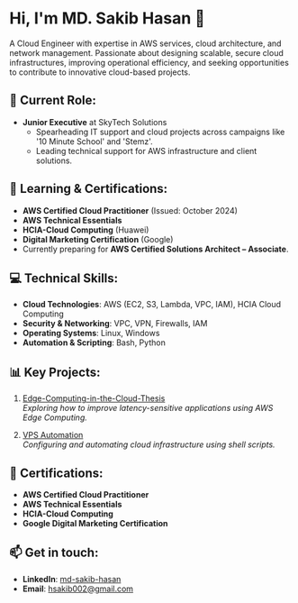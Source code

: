 # Hi, I'm MD. Sakib Hasan 👋
A Cloud Engineer with expertise in AWS services, cloud architecture, and network management. Passionate about designing scalable, secure cloud infrastructures, improving operational efficiency, and seeking opportunities to contribute to innovative cloud-based projects.

## 🔭 Current Role:
- **Junior Executive** at SkyTech Solutions
  - Spearheading IT support and cloud projects across campaigns like '10 Minute School' and 'Stemz'.
  - Leading technical support for AWS infrastructure and client solutions.

## 🌱 Learning & Certifications:
- **AWS Certified Cloud Practitioner** (Issued: October 2024)
- **AWS Technical Essentials**
- **HCIA-Cloud Computing** (Huawei)
- **Digital Marketing Certification** (Google)
- Currently preparing for **AWS Certified Solutions Architect – Associate**.

## 💻 Technical Skills:
- **Cloud Technologies**: AWS (EC2, S3, Lambda, VPC, IAM), HCIA Cloud Computing
- **Security & Networking**: VPC, VPN, Firewalls, IAM
- **Operating Systems**: Linux, Windows
- **Automation & Scripting**: Bash, Python

## 📊 Key Projects:
1. [Edge-Computing-in-the-Cloud-Thesis](https://github.com/shsakib0002/Edge-Computing-in-the-Cloud-Thesis)  
   *Exploring how to improve latency-sensitive applications using AWS Edge Computing.*
   
2. [VPS Automation](#)  
   *Configuring and automating cloud infrastructure using shell scripts.*

## 📜 Certifications:
- **AWS Certified Cloud Practitioner**
- **AWS Technical Essentials**
- **HCIA-Cloud Computing**
- **Google Digital Marketing Certification**

## 📫 Get in touch:
- **LinkedIn**: [md-sakib-hasan](http://linkedin.com/in/md-sakib-hasan-830334224)
- **Email**: hsakib002@gmail.com
